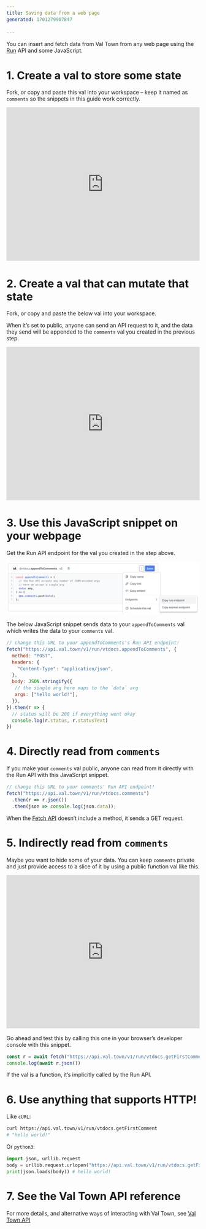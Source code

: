 ```yaml
---
title: Saving data from a web page
generated: 1701279907847

---
```


You can insert and fetch data from Val Town from any web page using the [Run](../val-town-api/run) API and some JavaScript.

# 1. Create a val to store some state

Fork, or copy and paste this val into your workspace – keep it named as `comments` so the snippets in this guide work correctly.

<div class="not-content">
  <iframe src="https://www.val.town/embed/vtdocs.comments" width="100%" frameborder="no" style="height: 400px;">
    &#x20;
  </iframe>
</div>

# 2. Create a val that can mutate that state

Fork, or copy and paste the below val into your workspace.

When it’s set to public, anyone can send an API request to it, and the data they send will be appended to the `comments` val you created in the previous step.

<div class="not-content">
  <iframe src="https://www.val.town/embed/vtdocs.appendToComments" width="100%" frameborder="no" style="height: 400px;">
    &#x20;
  </iframe>
</div>

# 3. Use this JavaScript snippet on your webpage

Get the Run API endpoint for the val you created in the step above.

![Screenshot 2023-07-11 at 15.30.12.png](./saving-data-from-a-web-page/screenshot_2023-07-11_at_153012.png)

The below JavaScript snippet sends data to your `appendToComments` val which writes the data to your `comments` val.

```jsx
// change this URL to your appendToComments's Run API endpoint!
fetch("https://api.val.town/v1/run/vtdocs.appendToComments", {
  method: "POST",
  headers: {
    "Content-Type": "application/json",
  },
  body: JSON.stringify({
   // the single arg here maps to the `data` arg
   args: ["hello world!"],
  }),
}).then(r => {
  // status will be 200 if everything went okay
  console.log(r.status, r.statusText)
})
```

# 4. Directly read from `comments`

If you make your `comments` val public, anyone can read from it directly with the Run API with this JavaScript snippet.

```jsx
// change this URL to your comments' Run API endpoint!
fetch("https://api.val.town/v1/run/vtdocs.comments")
  .then(r => r.json())
  .then(json => console.log(json.data));
```

When the [Fetch API](https://developer.mozilla.org/en-US/docs/Web/API/Fetch_API) doesn’t include a method, it sends a GET request.

# 5. Indirectly read from `comments`

Maybe you want to hide some of your data. You can keep `comments` private and just provide access to a slice of it by using a public function val like this.

<div class="not-content">
  <iframe src="https://www.val.town/embed/vtdocs.getFirstComment" width="100%" frameborder="no" style="height: 400px;">
    &#x20;
  </iframe>
</div>

Go ahead and test this by calling this one in your browser’s developer console with this snippet.

```jsx
const r = await fetch("https://api.val.town/v1/run/vtdocs.getFirstComment")
console.log(await r.json())
```

If the val is a function, it’s implicitly called by the Run API.

# 6. Use anything that supports HTTP!

Like `cURL`:

```bash
curl https://api.val.town/v1/run/vtdocs.getFirstComment
# "hello world!"
```

Or `python3`:

```python
import json, urllib.request
body = urllib.request.urlopen("https://api.val.town/v1/run/vtdocs.getFirstComment").read()
print(json.loads(body)) # hello world!
```

# 7. See the Val Town API reference

For more details, and alternative ways of interacting with Val Town, see [Val Town API](../val-town-api)
